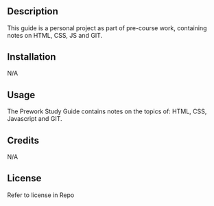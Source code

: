 # <Your-Project-Title>

## Description

This guide is a personal project as part of pre-course work, containing notes on HTML, CSS, JS and GIT. 


## Installation

N/A

## Usage

The Prework Study Guide contains notes on the topics of: HTML, CSS, Javascript and GIT. 

## Credits

N/A

## License

Refer to license in Repo 

